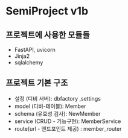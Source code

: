 # SemiProject v1b

## 프로젝트에 사용한 모듈들
+ FastAPI, uvicorn
+ Jinja2
+ sqlalchemy

## 프로젝트 기본 구조
+ 설정 (디비 서버): dbfactory ,settings
+ model  (디비-테이블): Member
+ schema (유효성 검사): NewMember
+ service (CRUD - 기능구현): MemberService
+ route(url - 엔드포인트 제공) : member_router

